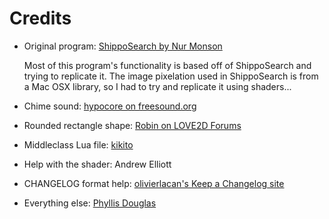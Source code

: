# Credits
* Original program: [ShippoSearch by Nur Monson](https://github.com/samiamwork/ShippoSearch)

    Most of this program's functionality is based off of ShippoSearch and trying to replicate it. The image pixelation used in ShippoSearch is from a Mac OSX library, so I had to try and replicate it using shaders...

* Chime sound: [hypocore on freesound.org](https://www.freesound.org/people/hypocore/sounds/164088/)

* Rounded rectangle shape: [Robin on LOVE2D Forums](https://love2d.org/forums/viewtopic.php?t=11511)

* Middleclass Lua file: [kikito](https://github.com/kikito/middleclass)

* Help with the shader: Andrew Elliott

* CHANGELOG format help: [olivierlacan's Keep a Changelog site](http://keepachangelog.com/)

* Everything else: [Phyllis Douglas](http://twitter.com/goofanader)
